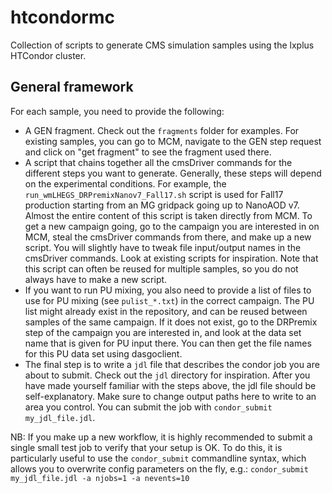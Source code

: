 # htcondormc
Collection of scripts to generate CMS simulation samples using the lxplus HTCondor cluster.

## General framework

For each sample, you need to provide the following:
* A GEN fragment. Check out the `fragments` folder for examples. For existing samples, you can go to MCM, navigate to the GEN step request and click on "get fragment" to see the fragment used there.
* A script that chains together all the cmsDriver commands for the different steps you want to generate. Generally, these steps will depend on the experimental conditions. For example, the `run_wmLHEGS_DRPremixNanov7_Fall17.sh` script is used for Fall17 production starting from an MG gridpack going up to NanoAOD v7. Almost the entire content of this script is taken directly from MCM. To get a new campaign going, go to the campaign you are interested in on MCM, steal the cmsDriver commands from there, and make up a new script. You will slightly have to tweak file input/output names in the cmsDriver commands. Look at existing scripts for inspiration. Note that this script can often be reused for multiple samples, so you do not always have to make a new script.
* If you want to run PU mixing, you also need to provide a list of files to use for PU mixing (see `pulist_*.txt`) in the correct campaign. The PU list might already exist in the repository, and can be reused between samples of the same campaign. If it does not exist, go to the DRPremix step of the campaign you are interested in, and look at the data set name that is given for PU input there. You can then get the file names for this PU data set using dasgoclient. 
* The final step is to write a `jdl` file that describes the condor job you are about to submit. Check out the `jdl` directory for inspiration. After you have made yourself familiar with the steps above, the jdl file should be self-explanatory. Make sure to change output paths here to write to an area you control. You can submit the job with `condor_submit my_jdl_file.jdl`.

NB: If you make up a new workflow, it is highly recommended to submit a single small test job to verify that your setup is OK. To do this, it is particularly useful to use the `condor_submit` commandline syntax, which allows you to overwrite config parameters on the fly, e.g.:
`condor_submit my_jdl_file.jdl -a njobs=1 -a nevents=10`
